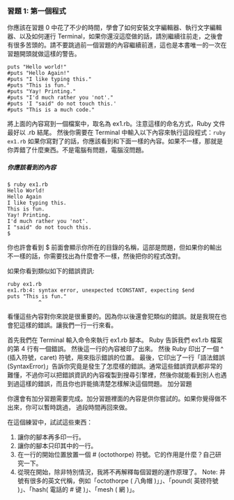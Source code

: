 ### 習題 1: 第一個程式
你應該在習題 0 中花了不少的時間，學會了如何安裝文字編輯器、執行文字編輯器、以及如何運行 Terminal，如果你還沒這麼做的話，請別繼續往前走，之後會有很多苦頭的。請不要跳過前一個習題的內容繼續前進，這也是本書唯一的一次在習題開頭就做這樣的警告。

    puts "Hello world!"
    #puts "Hello Again!"
    #puts "I like typing this."
    #puts "This is fun."
    #puts "Yay! Printing."
    #puts "I'd much rather you 'not'."
    #puts 'I "said" do not touch this.'
    #puts "This is a much code."

將上面的內容寫到一個檔案中，取名為 ex1.rb。注意這樣的命名方式，Ruby 文件最好以 .rb 結尾。
然後你需要在 Terminal 中輸入以下內容來執行這段程式：`ruby ex1.rb`
如果你寫對了的話，你應該看到和下面一樣的內容。如果不一樣，那就是你弄錯了什麼東西。不是電腦有問題，電腦沒問題。

##### 你應該看到的內容
    $ ruby ex1.rb
    Hello World!
    Hello Again
    I like typing this.
    This is fun.
    Yay! Printing.
    I'd much rather you 'not'.
    I "said" do not touch this.
    $ 

你也許會看到 $ 前面會顯示你所在的目錄的名稱，這部是問題，但如果你的輸出不一樣的話，你需要找出為什麼會不一樣，然後把你的程式改對。

如果你看到類似如下的錯誤資訊:

    ruby ex1.rb
    ex1.rb:4: syntax error, unexpected tCONSTANT, expecting $end
    puts "This is fun."
              ^

看懂這些內容對你來說是很重要的。因為你以後還會犯類似的錯誤。就是我現在也會犯這樣的錯誤。讓我們一行一行來看。

首先我們在 Terminal 輸入命令來執行 ex1.rb 腳本。
Ruby 告訴我們 ex1.rb 檔案的第 4 行有一個錯誤。
然後這一行的內容被印了出來。
然後 Ruby 印出了一個 ^ (插入符號，caret) 符號，用來指示錯誤的位置。
最後，它印出了一行「語法錯誤(SyntaxError)」告訴你究竟是發生了怎麼樣的錯誤。通常這些錯誤資訊都非常的難懂，不過你可以把錯誤資訊的內容複製到搜尋引擎裡，然後你就能看到別人也遇到過這樣的錯誤，而且你也許能搞清楚怎樣解決這個問題。
加分習題

你還會有加分習題需要完成。加分習題裡面的內容是供你嘗試的。如果你覺得做不出來，你可以暫時跳過， 過段時間再回來做。

在這個練習中，試試這些東西：

1. 讓你的腳本再多印一行。
2. 讓你的腳本只印其中的一行。
3. 在一行的開始位置放置一個 # (octothorpe) 符號。它的作用是什麼？自己研究一下。
4. 從現在開始，除非特別情況，我將不再解釋每個習題的運作原理了。
    Note: 井號有很多的英文代稱，例如「octothorpe ( 八角帽 )」」、「pound( 英镑符號 )」、「hash( 電話的 # 键 )」、「mesh ( 網 )」。

